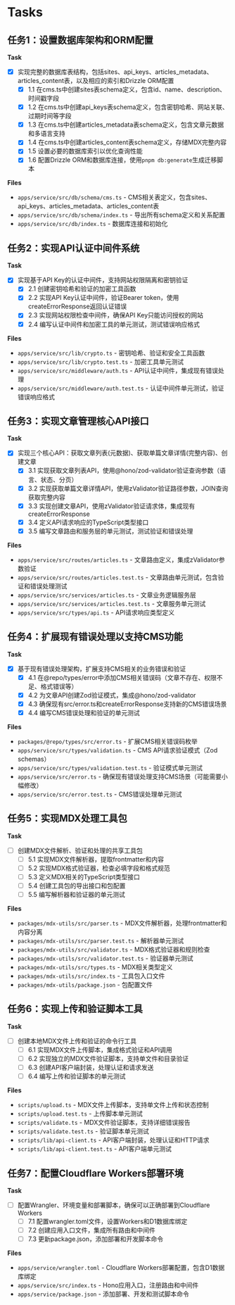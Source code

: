 # Tasks

## 任务1：设置数据库架构和ORM配置

**Task**

- [x] 实现完整的数据库表结构，包括sites、api_keys、articles_metadata、articles_content表，以及相应的索引和Drizzle ORM配置
  - [x] 1.1 在cms.ts中创建sites表schema定义，包含id、name、description、时间戳字段
  - [x] 1.2 在cms.ts中创建api_keys表schema定义，包含密钥哈希、网站关联、过期时间等字段
  - [x] 1.3 在cms.ts中创建articles_metadata表schema定义，包含文章元数据和多语言支持
  - [x] 1.4 在cms.ts中创建articles_content表schema定义，存储MDX完整内容
  - [x] 1.5 设置必要的数据库索引以优化查询性能
  - [x] 1.6 配置Drizzle ORM和数据库连接，使用`pnpm db:generate`生成迁移脚本

**Files**

- `apps/service/src/db/schema/cms.ts` - CMS相关表定义，包含sites、api_keys、articles_metadata、articles_content表
- `apps/service/src/db/schema/index.ts` - 导出所有schema定义和关系配置
- `apps/service/src/db/index.ts` - 数据库连接和初始化

## 任务2：实现API认证中间件系统

**Task**

- [x] 实现基于API Key的认证中间件，支持网站权限隔离和密钥验证
  - [x] 2.1 创建密钥哈希和验证的加密工具函数
  - [x] 2.2 实现API Key认证中间件，验证Bearer token，使用createErrorResponse返回认证错误
  - [x] 2.3 实现网站权限检查中间件，确保API Key只能访问授权的网站
  - [x] 2.4 编写认证中间件和加密工具的单元测试，测试错误响应格式

**Files**

- `apps/service/src/lib/crypto.ts` - 密钥哈希、验证和安全工具函数
- `apps/service/src/lib/crypto.test.ts` - 加密工具单元测试
- `apps/service/src/middleware/auth.ts` - API认证中间件，集成现有错误处理
- `apps/service/src/middleware/auth.test.ts` - 认证中间件单元测试，验证错误响应格式

## 任务3：实现文章管理核心API接口

**Task**

- [x] 实现三个核心API：获取文章列表(元数据)、获取单篇文章详情(完整内容)、创建文章
  - [x] 3.1 实现获取文章列表API，使用@hono/zod-validator验证查询参数（语言、状态、分页）
  - [x] 3.2 实现获取单篇文章详情API，使用zValidator验证路径参数，JOIN查询获取完整内容
  - [x] 3.3 实现创建文章API，使用zValidator验证请求体，集成现有createErrorResponse
  - [x] 3.4 定义API请求响应的TypeScript类型接口
  - [x] 3.5 编写文章路由和服务层的单元测试，测试验证和错误处理

**Files**

- `apps/service/src/routes/articles.ts` - 文章路由定义，集成zValidator参数验证
- `apps/service/src/routes/articles.test.ts` - 文章路由单元测试，包含验证和错误处理测试
- `apps/service/src/services/articles.ts` - 文章业务逻辑服务层
- `apps/service/src/services/articles.test.ts` - 文章服务单元测试
- `apps/service/src/types/api.ts` - API请求响应类型定义

## 任务4：扩展现有错误处理以支持CMS功能

**Task**

- [x] 基于现有错误处理架构，扩展支持CMS相关的业务错误和验证
  - [x] 4.1 在@repo/types/error中添加CMS相关错误码（文章不存在、权限不足、格式错误等）
  - [x] 4.2 为文章API创建Zod验证模式，集成@hono/zod-validator
  - [x] 4.3 确保现有src/error.ts和createErrorResponse支持新的CMS错误场景
  - [x] 4.4 编写CMS错误处理和验证的单元测试

**Files**

- `packages/@repo/types/src/error.ts` - 扩展CMS相关错误码枚举
- `apps/service/src/types/validation.ts` - CMS API请求验证模式（Zod schemas）
- `apps/service/src/types/validation.test.ts` - 验证模式单元测试
- `apps/service/src/error.ts` - 确保现有错误处理支持CMS场景（可能需要小幅修改）
- `apps/service/src/error.test.ts` - CMS错误处理单元测试

## 任务5：实现MDX处理工具包

**Task**

- [ ] 创建MDX文件解析、验证和处理的共享工具包
  - [ ] 5.1 实现MDX文件解析器，提取frontmatter和内容
  - [ ] 5.2 实现MDX格式验证器，检查必填字段和格式规范
  - [ ] 5.3 定义MDX相关的TypeScript类型接口
  - [ ] 5.4 创建工具包的导出接口和包配置
  - [ ] 5.5 编写解析器和验证器的单元测试

**Files**

- `packages/mdx-utils/src/parser.ts` - MDX文件解析器，处理frontmatter和内容分离
- `packages/mdx-utils/src/parser.test.ts` - 解析器单元测试
- `packages/mdx-utils/src/validator.ts` - MDX格式验证器和规则检查
- `packages/mdx-utils/src/validator.test.ts` - 验证器单元测试
- `packages/mdx-utils/src/types.ts` - MDX相关类型定义
- `packages/mdx-utils/src/index.ts` - 工具包入口文件
- `packages/mdx-utils/package.json` - 包配置文件

## 任务6：实现上传和验证脚本工具

**Task**

- [ ] 创建本地MDX文件上传和验证的命令行工具
  - [ ] 6.1 实现MDX文件上传脚本，集成格式验证和API调用
  - [ ] 6.2 实现独立的MDX文件验证脚本，支持单文件和目录验证
  - [ ] 6.3 创建API客户端封装，处理认证和请求发送
  - [ ] 6.4 编写上传和验证脚本的单元测试

**Files**

- `scripts/upload.ts` - MDX文件上传脚本，支持单文件上传和状态控制
- `scripts/upload.test.ts` - 上传脚本单元测试
- `scripts/validate.ts` - MDX文件验证脚本，支持详细错误报告
- `scripts/validate.test.ts` - 验证脚本单元测试
- `scripts/lib/api-client.ts` - API客户端封装，处理认证和HTTP请求
- `scripts/lib/api-client.test.ts` - API客户端单元测试

## 任务7：配置Cloudflare Workers部署环境

**Task**

- [ ] 配置Wrangler、环境变量和部署脚本，确保可以正确部署到Cloudflare Workers
  - [ ] 7.1 配置wrangler.toml文件，设置Workers和D1数据库绑定
  - [ ] 7.2 创建应用入口文件，集成所有路由和中间件
  - [ ] 7.3 更新package.json，添加部署和开发脚本命令

**Files**

- `apps/service/wrangler.toml` - Cloudflare Workers部署配置，包含D1数据库绑定
- `apps/service/src/index.ts` - Hono应用入口，注册路由和中间件
- `apps/service/package.json` - 添加部署、开发和测试脚本命令
